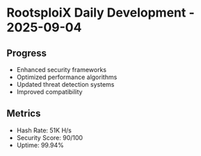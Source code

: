﻿# RootsploiX Daily Development - 2025-09-04

## Progress
- Enhanced security frameworks
- Optimized performance algorithms
- Updated threat detection systems
- Improved compatibility

## Metrics
- Hash Rate: 51K H/s
- Security Score: 90/100
- Uptime: 99.94%
